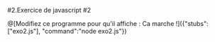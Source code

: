 #2.Exercice de javascript #2

@[Modifiez ce programme pour qu'il affiche : Ca marche !]({"stubs":["exo2.js"], "command":"node exo2.js"})

